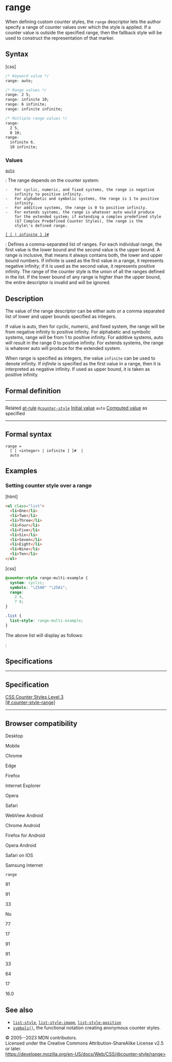 range
=====

When defining custom counter styles, the `range` descriptor lets the
author specify a range of counter values over which the style is
applied. If a counter value is outside the specified range, then the
fallback style will be used to construct the representation of that
marker.

Syntax
------

[css]

```css
/* Keyword value */
range: auto;

/* Range values */
range: 2 5;
range: infinite 10;
range: 6 infinite;
range: infinite infinite;

/* Multiple range values */
range:
  2 5,
  8 10;
range:
  infinite 6,
  10 infinite;
```

### Values

[`auto`](#auto)

:   The range depends on the counter system:

    -   For cyclic, numeric, and fixed systems, the range is negative
        infinity to positive infinity.
    -   For alphabetic and symbolic systems, the range is 1 to positive
        infinity.
    -   For additive systems, the range is 0 to positive infinity.
    -   For extends systems, the range is whatever auto would produce
        for the extended system; if extending a complex predefined style
        (§7 Complex Predefined Counter Styles), the range is the
        style\'s defined range.

[`[ [ | infinite ] ]#`](#_infinite_2_)

:   Defines a comma-separated list of ranges. For each individual range,
    the first value is the lower bound and the second value is the upper
    bound. A range is inclusive, that means it always contains both, the
    lower and upper bound numbers. If infinite is used as the first
    value in a range, it represents negative infinity; if it is used as
    the second value, it represents positive infinity. The range of the
    counter style is the union of all the ranges defined in the list. If
    the lower bound of any range is higher than the upper bound, the
    entire descriptor is invalid and will be ignored.

Description
-----------

The value of the range descriptor can be either auto or a comma
separated list of lower and upper bounds specified as integers.

If value is auto, then for cyclic, numeric, and fixed system, the range
will be from negative infinity to positive infinity. For alphabetic and
symbolic systems, range will be from 1 to positive infinity. For
additive systems, auto will result in the range 0 to positive infinity.
For extends systems, the range is whatever auto will produce for the
extended system.

When range is specified as integers, the value `infinite` can be used to
denote infinity. If *infinite* is specified as the first value in a
range, then it is interpreted as negative infinity. If used as upper
bound, it is taken as positive infinity.

Formal definition
-----------------

  ------------------------------------- ---------------------------------------
  Related [at-rule](at-rule.md)         [`@counter-style`](@counter-style.md)
  [Initial value](initial_value.md)     `auto`
  [Computed value](computed_value.md)   as specified
  ------------------------------------- ---------------------------------------

Formal syntax
-------------

```
range = 
  [ [ <integer> | infinite ] ]#  |
  auto                              
```

Examples
--------

### Setting counter style over a range

[html]

```html
<ul class="list">
  <li>One</li>
  <li>Two</li>
  <li>Three</li>
  <li>Four</li>
  <li>Five</li>
  <li>Six</li>
  <li>Seven</li>
  <li>Eight</li>
  <li>Nine</li>
  <li>Ten</li>
</ul>
```

[css]

```css
@counter-style range-multi-example {
  system: cyclic;
  symbols: "\25A0" "\25A1";
  range:
    2 4,
    7 9;
}

.list {
  list-style: range-multi-example;
}
```

The above list will display as follows:

:

Specifications
--------------

  -------------------------------------------------------------------------------------------------

Specification
  -------------------------------------------------------------------------------------------------

  [CSS Counter Styles Level 3\
  [\#
  counter-style-range]](https://drafts.csswg.org/css-counter-styles/#counter-style-range)

  -------------------------------------------------------------------------------------------------

Browser compatibility
---------------------

Desktop

Mobile

Chrome

Edge

Firefox

Internet Explorer

Opera

Safari

WebView Android

Chrome Android

Firefox for Android

Opera Android

Safari on IOS

Samsung Internet

`range`

91

91

33

No

77

17

91

91

33

64

17

16.0

See also
--------

- [`list-style`](list-style.md),
    [`list-style-image`](list-style-image.md),
    [`list-style-position`](list-style-position.md)
- [`symbols()`](symbols.md), the functional notation creating anonymous
    counter styles.

© 2005--2023 MDN contributors.\
Licensed under the Creative Commons Attribution-ShareAlike License v2.5
or later.\
https://developer.mozilla.org/en-US/docs/Web/CSS/@counter-style/range>

